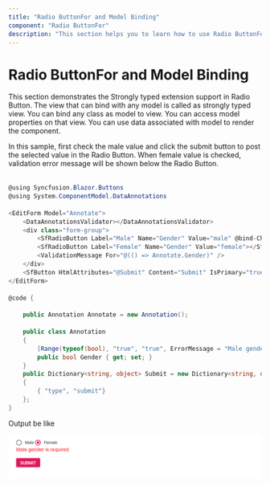 ```yaml
---
title: "Radio ButtonFor and Model Binding"
component: "Radio ButtonFor"
description: "This section helps you to learn how to use Radio ButtonFor and Model Binding"
---
```


# Radio ButtonFor and Model Binding

This section demonstrates the Strongly typed extension support in Radio Button. The view that can bind with any model is called as strongly typed view. You can bind any class as model to view. You can access model properties on that view. You can use data associated with model to render the component.

In this sample, first check the male value and click the submit button to post the selected value in the Radio Button. When female value is checked, validation error message will be shown below the Radio Button.

```csharp

@using Syncfusion.Blazor.Buttons
@using System.ComponentModel.DataAnnotations

<EditForm Model="Annotate">
    <DataAnnotationsValidator></DataAnnotationsValidator>
    <div class="form-group">
        <SfRadioButton Label="Male" Name="Gender" Value="male" @bind-Checked="@Annotate.Gender"></SfRadioButton>
        <SfRadioButton Label="Female" Name="Gender" Value="female"></SfRadioButton>
        <ValidationMessage For="@(() => Annotate.Gender)" />
    </div>
    <SfButton HtmlAttributes="@Submit" Content="Submit" IsPrimary="true"></SfButton>
</EditForm>

@code {

    public Annotation Annotate = new Annotation();

    public class Annotation
    {
        [Range(typeof(bool), "true", "true", ErrorMessage = "Male gender is required.")]
        public bool Gender { get; set; }
    }
    public Dictionary<string, object> Submit = new Dictionary<string, object>()
    {
        { "type", "submit"}
    };
}

```

Output be like

![Radio Button Sample](./../images/rb-form.png)